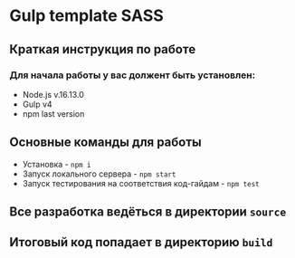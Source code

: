# Gulp template SASS
## Краткая инструкция по работе
### Для начала работы у вас должент быть установлен:
* Node.js v.16.13.0
* Gulp v4
* npm last version
## Основные команды для работы
* Установка - `npm i`
* Запуск локального сервера - `npm start`
* Запуск тестирования на соответствия код-гайдам - `npm test`

## Все разработка ведёться в директории `source`
## Итоговый код попадает в директорию `build`
